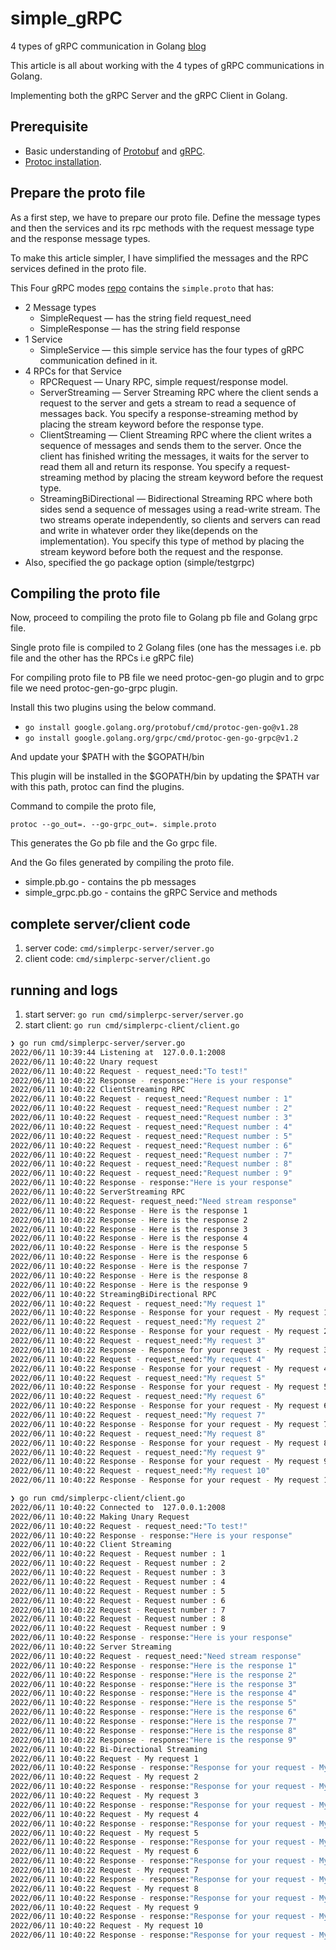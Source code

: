 # simple_gRPC

4 types of gRPC communication in Golang [blog](https://medium.com/@LogeshSakthivel/4-types-of-grpc-communication-in-golang-c395df1f3cff)

This article is all about working with the 4 types of gRPC communications in Golang.

Implementing both the gRPC Server and the gRPC Client in Golang.

## Prerequisite

- Basic understanding of [Protobuf](https://medium.com/@LogeshSakthivel/protocol-buffers-basics-d5668fc194b3) and [gRPC](https://medium.com/@LogeshSakthivel/grpc-general-purpose-rpc-basics-3a5b8c637fa7).
- [Protoc installation](https://medium.com/@LogeshSakthivel/installing-protobuf-compiler-protoc-536e7770e13b).

## Prepare the proto file

As a first step, we have to prepare our proto file. Define the message types and then the services and its rpc methods with the request message type and the response message types.

To make this article simpler, I have simplified the messages and the RPC services defined in the proto file.

This Four gRPC modes [repo](https://github.com/LogeshVel/four_gRPC_modes) contains the `simple.proto` that has:

- 2 Message types
  - SimpleRequest — has the string field request_need
  - SimpleResponse — has the string field response
- 1 Service
  - SimpleService — this simple service has the four types of gRPC communication defined in it.
- 4 RPCs for that Service
  - RPCRequest — Unary RPC, simple request/response model.
  - ServerStreaming — Server Streaming RPC where the client sends a request to the server and gets a stream to read a sequence of messages back. You specify a response-streaming method by placing the stream keyword before the response type.
  - ClientStreaming — Client Streaming RPC where the client writes a sequence of messages and sends them to the server. Once the client has finished writing the messages, it waits for the server to read them all and return its response. You specify a request-streaming method by placing the stream keyword before the request type.
  - StreamingBiDirectional — Bidirectional Streaming RPC where both sides send a sequence of messages using a read-write stream. The two streams operate independently, so clients and servers can read and write in whatever order they like(depends on the implementation). You specify this type of method by placing the stream keyword before both the request and the response.
- Also, specified the go package option (simple/testgrpc)

## Compiling the proto file

Now, proceed to compiling the proto file to Golang pb file and Golang grpc file.

Single proto file is compiled to 2 Golang files (one has the messages i.e. pb file and the other has the RPCs i.e gRPC file)

For compiling proto file to PB file we need protoc-gen-go plugin and to grpc file we need protoc-gen-go-grpc plugin.

Install this two plugins using the below command.

- `go install google.golang.org/protobuf/cmd/protoc-gen-go@v1.28`
- `go install google.golang.org/grpc/cmd/protoc-gen-go-grpc@v1.2`

And update your $PATH with the $GOPATH/bin

This plugin will be installed in the $GOPATH/bin by updating the $PATH var with this path, protoc can find the plugins.

Command to compile the proto file,

`protoc --go_out=. --go-grpc_out=. simple.proto`

This generates the Go pb file and the Go grpc file.

And the Go files generated by compiling the proto file.

- simple.pb.go \- contains the pb messages
- simple_grpc.pb.go \- contains the gRPC Service and methods

## complete server/client code

1. server code: `cmd/simplerpc-server/server.go`
1. client code: `cmd/simplerpc-server/client.go`

## running and logs

1. start server: `go run cmd/simplerpc-server/server.go`
1. start client: `go run cmd/simplerpc-client/client.go`

```sh
❯ go run cmd/simplerpc-server/server.go
2022/06/11 10:39:44 Listening at  127.0.0.1:2008
2022/06/11 10:40:22 Unary request
2022/06/11 10:40:22 Request - request_need:"To test!"
2022/06/11 10:40:22 Response - response:"Here is your response"
2022/06/11 10:40:22 ClientStreaming RPC
2022/06/11 10:40:22 Request - request_need:"Request number : 1"
2022/06/11 10:40:22 Request - request_need:"Request number : 2"
2022/06/11 10:40:22 Request - request_need:"Request number : 3"
2022/06/11 10:40:22 Request - request_need:"Request number : 4"
2022/06/11 10:40:22 Request - request_need:"Request number : 5"
2022/06/11 10:40:22 Request - request_need:"Request number : 6"
2022/06/11 10:40:22 Request - request_need:"Request number : 7"
2022/06/11 10:40:22 Request - request_need:"Request number : 8"
2022/06/11 10:40:22 Request - request_need:"Request number : 9"
2022/06/11 10:40:22 Response - response:"Here is your response"
2022/06/11 10:40:22 ServerStreaming RPC
2022/06/11 10:40:22 Request- request_need:"Need stream response"
2022/06/11 10:40:22 Response - Here is the response 1
2022/06/11 10:40:22 Response - Here is the response 2
2022/06/11 10:40:22 Response - Here is the response 3
2022/06/11 10:40:22 Response - Here is the response 4
2022/06/11 10:40:22 Response - Here is the response 5
2022/06/11 10:40:22 Response - Here is the response 6
2022/06/11 10:40:22 Response - Here is the response 7
2022/06/11 10:40:22 Response - Here is the response 8
2022/06/11 10:40:22 Response - Here is the response 9
2022/06/11 10:40:22 StreamingBiDirectional RPC
2022/06/11 10:40:22 Request - request_need:"My request 1"
2022/06/11 10:40:22 Response - Response for your request - My request 1
2022/06/11 10:40:22 Request - request_need:"My request 2"
2022/06/11 10:40:22 Response - Response for your request - My request 2
2022/06/11 10:40:22 Request - request_need:"My request 3"
2022/06/11 10:40:22 Response - Response for your request - My request 3
2022/06/11 10:40:22 Request - request_need:"My request 4"
2022/06/11 10:40:22 Response - Response for your request - My request 4
2022/06/11 10:40:22 Request - request_need:"My request 5"
2022/06/11 10:40:22 Response - Response for your request - My request 5
2022/06/11 10:40:22 Request - request_need:"My request 6"
2022/06/11 10:40:22 Response - Response for your request - My request 6
2022/06/11 10:40:22 Request - request_need:"My request 7"
2022/06/11 10:40:22 Response - Response for your request - My request 7
2022/06/11 10:40:22 Request - request_need:"My request 8"
2022/06/11 10:40:22 Response - Response for your request - My request 8
2022/06/11 10:40:22 Request - request_need:"My request 9"
2022/06/11 10:40:22 Response - Response for your request - My request 9
2022/06/11 10:40:22 Request - request_need:"My request 10"
2022/06/11 10:40:22 Response - Response for your request - My request 10
```

```sh
❯ go run cmd/simplerpc-client/client.go 
2022/06/11 10:40:22 Connected to  127.0.0.1:2008
2022/06/11 10:40:22 Making Unary Request
2022/06/11 10:40:22 Request - request_need:"To test!"
2022/06/11 10:40:22 Response - response:"Here is your response"
2022/06/11 10:40:22 Client Streaming
2022/06/11 10:40:22 Request - Request number : 1
2022/06/11 10:40:22 Request - Request number : 2
2022/06/11 10:40:22 Request - Request number : 3
2022/06/11 10:40:22 Request - Request number : 4
2022/06/11 10:40:22 Request - Request number : 5
2022/06/11 10:40:22 Request - Request number : 6
2022/06/11 10:40:22 Request - Request number : 7
2022/06/11 10:40:22 Request - Request number : 8
2022/06/11 10:40:22 Request - Request number : 9
2022/06/11 10:40:22 Response - response:"Here is your response"
2022/06/11 10:40:22 Server Streaming
2022/06/11 10:40:22 Request - request_need:"Need stream response"
2022/06/11 10:40:22 Response - response:"Here is the response 1"
2022/06/11 10:40:22 Response - response:"Here is the response 2"
2022/06/11 10:40:22 Response - response:"Here is the response 3"
2022/06/11 10:40:22 Response - response:"Here is the response 4"
2022/06/11 10:40:22 Response - response:"Here is the response 5"
2022/06/11 10:40:22 Response - response:"Here is the response 6"
2022/06/11 10:40:22 Response - response:"Here is the response 7"
2022/06/11 10:40:22 Response - response:"Here is the response 8"
2022/06/11 10:40:22 Response - response:"Here is the response 9"
2022/06/11 10:40:22 Bi-Directional Streaming
2022/06/11 10:40:22 Request - My request 1
2022/06/11 10:40:22 Response - response:"Response for your request - My request 1"
2022/06/11 10:40:22 Request - My request 2
2022/06/11 10:40:22 Response - response:"Response for your request - My request 2"
2022/06/11 10:40:22 Request - My request 3
2022/06/11 10:40:22 Response - response:"Response for your request - My request 3"
2022/06/11 10:40:22 Request - My request 4
2022/06/11 10:40:22 Response - response:"Response for your request - My request 4"
2022/06/11 10:40:22 Request - My request 5
2022/06/11 10:40:22 Response - response:"Response for your request - My request 5"
2022/06/11 10:40:22 Request - My request 6
2022/06/11 10:40:22 Response - response:"Response for your request - My request 6"
2022/06/11 10:40:22 Request - My request 7
2022/06/11 10:40:22 Response - response:"Response for your request - My request 7"
2022/06/11 10:40:22 Request - My request 8
2022/06/11 10:40:22 Response - response:"Response for your request - My request 8"
2022/06/11 10:40:22 Request - My request 9
2022/06/11 10:40:22 Response - response:"Response for your request - My request 9"
2022/06/11 10:40:22 Request - My request 10
2022/06/11 10:40:22 Response - response:"Response for your request - My request 10"
```
